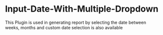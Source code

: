 # Input-Date-With-Multiple-Dropdown
This Plugin is used in generating report by selecting the date between weeks, months and custom date selection is also available
